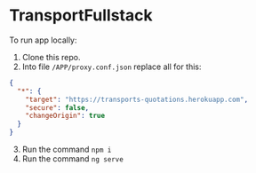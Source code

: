 # TransportFullstack

To run app locally:

1. Clone this repo.
2. Into file `/APP/proxy.conf.json` replace all for this: 
```json
{
  "*": {
    "target": "https://transports-quotations.herokuapp.com",
    "secure": false,
    "changeOrigin": true
  }
}
```
3. Run the command `npm i`
4. Run the command `ng serve`
